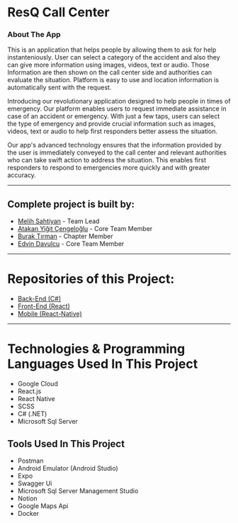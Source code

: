 # ResQ Call Center 
### About The App
This is an application that helps people by allowing them to ask for help instanteniously. User can select a category of the accident and also they can give more information using images, videos, text or audio. Those Information are then shown on the call center side and authorities can evaluate the situation. Platform is easy to use and location information is automatically sent with the request.

Introducing our revolutionary application designed to help people in times of emergency. Our platform enables users to request immediate assistance in case of an accident or emergency. With just a few taps, users can select the type of emergency and provide crucial information such as images, videos, text or audio to help first responders better assess the situation.

Our app's advanced technology ensures that the information provided by the user is immediately conveyed to the call center and relevant authorities who can take swift action to address the situation. This enables first responders to respond to emergencies more quickly and with greater accuracy.

---
## Complete project is built by:
- [Melih Sahtiyan](https://github.com/melihsahtiyan)        - Team Lead
- [Atakan Yiğit Çengeloğlu](https://github.com/AtakanYigit) - Core Team Member
- [Burak Tırman](https://github.com/buraktirman)            - Chapter Member
- [Edvin Davulcu](https://github.com/CentEDO)               - Core Team Member
---
# Repositories of this Project:
- [Back-End   (C#)](https://github.com/melihsahtiyan/EmergencyApplicationClassicArch)
- [Front-End  (React)](https://github.com/AtakanYigit/Emergency-Application-Call-Center-Front-End)
- [Mobile     (React-Native)](https://github.com/melihsahtiyan/emergency-app-mobile)
---
# Technologies & Programming Languages Used In This Project
- Google Cloud
- React.js
- React Native
- SCSS
- C# (.NET)
- Microsoft Sql Server

## Tools Used In This Project
- Postman
- Android Emulator (Android Studio)
- Expo
- Swagger Ui
- Microsoft Sql Server Management Studio
- Notion
- Google Maps Api
- Docker
